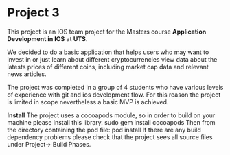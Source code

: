 # Project 3

This project is an IOS team project for the Masters course **Application Development in IOS** at **UTS**.

We decided to do a basic application that helps users who may want to invest in or just learn about different cryptocurrencies view data about the latests prices of different coins, including market cap data and relevant news articles.

The project was completed in a group of 4 students who have various levels of experience with git and ios development flow.
For this reason the project is limited in scope nevertheless a basic MVP is achieved.

**Install**
The project uses a cocoapods module, so in order to build on your machine please install this library.
  sudo gem install cocoapods
Then from the directory containing the pod file:
  pod install
If there are any build dependency problems please check that the project sees all source files under Project-> Build Phases.
